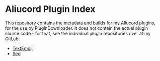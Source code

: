 # Aliucord Plugin Index

This repository contains the metadata and builds for my Aliucord plugins, for
the use by PluginDownloader. It does not contain the actual plugin source code -
for that, see the individual plugin repositories over at my GitLab:

- [TextEmoji](https://gitlab.com/Grzesiek11/textemoji-aliucord-plugin)
- [Sed](https://gitlab.com/Grzesiek11/sed-aliucord-plugin)
